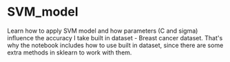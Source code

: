 # SVM_model
Learn how to apply SVM model and how parameters (C and sigma) influence the accuracy
I take built in dataset - Breast cancer dataset. That's why the notebook includes how to use built in dataset, since there are 
some extra methods in sklearn to work with them.
